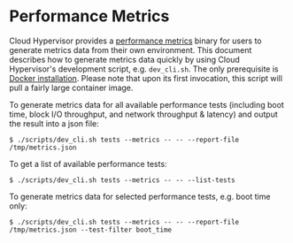 # Performance Metrics

Cloud Hypervisor provides a [performance metrics](https://github.com/cloud-hypervisor/cloud-hypervisor/tree/main/performance-metrics)
binary for users to generate metrics data from their own
environment. This document describes how to generate metrics data
quickly by using Cloud Hypervisor's development script,
e.g. `dev_cli.sh`. The only prerequisite is [Docker installation](https://docs.docker.com/engine/install/).
Please note that upon its first invocation, this script will pull a
fairly large container image.

To generate metrics data for all available performance tests (including
boot time, block I/O throughput, and network throughput & latency) and
output the result into a json file:

```
$ ./scripts/dev_cli.sh tests --metrics -- -- --report-file /tmp/metrics.json
```

To get a list of available performance tests:

```
$ ./scripts/dev_cli.sh tests --metrics -- -- --list-tests
```

To generate metrics data for selected performance tests, e.g. boot time only:

```
$ ./scripts/dev_cli.sh tests --metrics -- -- --report-file /tmp/metrics.json --test-filter boot_time
```
